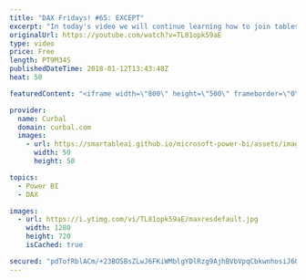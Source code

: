 ```yaml
---
title: "DAX Fridays! #65: EXCEPT"
excerpt: "In today's video we will continue learning how to join tables using DAX. This time we will use Except to do anti join.   You will find the link to all files here: https://curbal.com/blog/glossary/except-dax  EXCEL SURVEY: https://1drv.ms/xs/s!Ar8CDNp8cGTcgjaHonN82T8I1jQT  PREVIOUS VIDEO: https://www.youtube.com/watch?v=xGelnWcsbSg"
originalUrl: https://youtube.com/watch?v=TL81opk59aE
type: video
price: Free
length: PT9M34S
publishedDateTime: 2018-01-12T13:43:48Z
heat: 50

featuredContent: "<iframe width=\"800\" height=\"500\" frameborder=\"0\" src=\"https://www.youtube.com/embed/TL81opk59aE\" allow=\"accelerometer; autoplay; encrypted-media; gyroscope; picture-in-picture\" allowfullscreen></iframe>"

provider:
  name: Curbal
  domain: curbal.com
  images:
    - url: https://smartableai.github.io/microsoft-power-bi/assets/images/organizations/curbal.com-50x50.jpg
      width: 50
      height: 50

topics:
  - Power BI
  - DAX

images:
  - url: https://i.ytimg.com/vi/TL81opk59aE/maxresdefault.jpg
    width: 1280
    height: 720
    isCached: true

secured: "pdTofRblACm/+23BOSBsZLwJ6FKiWMblgYDlRzg9AjhBVbVpqCbkwnhosiJ6OHn7+R+7TePvsrK00CliJxwByC1Od3EuvR+ib/8Tsyag0qLL0cxd3eW6ekE/eDPfCqM0laA9OYHLRJ8xgIykdab5UnyBF5PpNINUVjIIJ4n020yvwrvf/fHxrBr1PiEv9N/gP5NUNj6H51+2WZ2xsyXxCwGc0G3rJWQ8VOxtfsSx1aay9NUGyEQg4GCUk1my3RumNGX2BLtatlG/Tfag64+E/P2i5JVvtyX0Um0x7uIH37qs+/sk0cb1+HgsL0plPoQH6Yz5bZn3IRm2YhIo1RkVvzLzcwNEYnV/Z/aFz3Cl8Ldna+u/aYwdlN4IzWXm/fJKCwtfPquYG+ZSztAkv500jg1/ipKlPnhvc6Pd+p8hJvw=;2G9Qu/UwNao8cRYa7ysoAw=="
---
```


